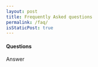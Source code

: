 ```yaml
---
layout: post
title: Frequently Asked questions
permalink: /faq/
isStaticPost: true
---
```


#### Questions

Answer
